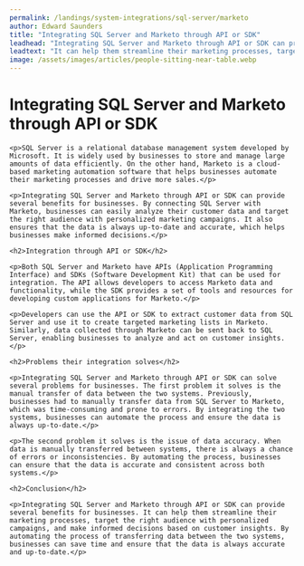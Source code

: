 ```yaml
---
permalink: /landings/system-integrations/sql-server/marketo
author: Edward Saunders
title: "Integrating SQL Server and Marketo through API or SDK"
leadhead: "Integrating SQL Server and Marketo through API or SDK can provide several benefits for businesses"
leadtext: "It can help them streamline their marketing processes, target the right audience with personalized campaigns, and make informed decisions based on customer insights. By automating the process of transferring data between the two systems, businesses can save time and ensure that the data is always accurate and up-to-date."
image: /assets/images/articles/people-sitting-near-table.webp
---
```

<div class="arttext">	<h1>Integrating SQL Server and Marketo through API or SDK</h1>

	<p>SQL Server is a relational database management system developed by Microsoft. It is widely used by businesses to store and manage large amounts of data efficiently. On the other hand, Marketo is a cloud-based marketing automation software that helps businesses automate their marketing processes and drive more sales.</p>

	<p>Integrating SQL Server and Marketo through API or SDK can provide several benefits for businesses. By connecting SQL Server with Marketo, businesses can easily analyze their customer data and target the right audience with personalized marketing campaigns. It also ensures that the data is always up-to-date and accurate, which helps businesses make informed decisions.</p>

	<h2>Integration through API or SDK</h2>

	<p>Both SQL Server and Marketo have APIs (Application Programming Interface) and SDKs (Software Development Kit) that can be used for integration. The API allows developers to access Marketo data and functionality, while the SDK provides a set of tools and resources for developing custom applications for Marketo.</p>

	<p>Developers can use the API or SDK to extract customer data from SQL Server and use it to create targeted marketing lists in Marketo. Similarly, data collected through Marketo can be sent back to SQL Server, enabling businesses to analyze and act on customer insights.</p>

	<h2>Problems their integration solves</h2>

	<p>Integrating SQL Server and Marketo through API or SDK can solve several problems for businesses. The first problem it solves is the manual transfer of data between the two systems. Previously, businesses had to manually transfer data from SQL Server to Marketo, which was time-consuming and prone to errors. By integrating the two systems, businesses can automate the process and ensure the data is always up-to-date.</p>

	<p>The second problem it solves is the issue of data accuracy. When data is manually transferred between systems, there is always a chance of errors or inconsistencies. By automating the process, businesses can ensure that the data is accurate and consistent across both systems.</p>

	<h2>Conclusion</h2>

	<p>Integrating SQL Server and Marketo through API or SDK can provide several benefits for businesses. It can help them streamline their marketing processes, target the right audience with personalized campaigns, and make informed decisions based on customer insights. By automating the process of transferring data between the two systems, businesses can save time and ensure that the data is always accurate and up-to-date.</p>

</div>